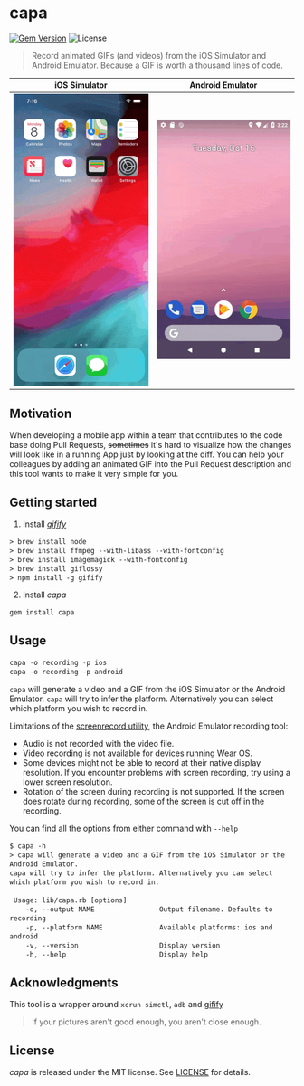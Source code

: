 # capa

[![Gem Version](https://badge.fury.io/rb/capa.svg)](https://badge.fury.io/rb/capa)
![License](https://img.shields.io/badge/License-MIT-yellow.svg)
> Record animated GIFs (and videos) from the iOS Simulator and Android Emulator. Because a GIF is worth a thousand lines of code.

|   iOS Simulator  |   Android Emulator   |
|:----------------:|:--------------------:|
| ![](ios.mp4.gif) | ![](android.mp4.gif) |

## Motivation
When developing a mobile app within a team that contributes to the code base doing Pull Requests, ~~sometimes~~ it's hard to visualize how the changes will look like in a running App just by looking at the diff. You can help your colleagues by adding an animated GIF into the Pull Request description and this tool wants to make it very simple for you.

## Getting started
1. Install _[gifify](https://github.com/vvo/gifify)_
```shell
> brew install node
> brew install ffmpeg --with-libass --with-fontconfig
> brew install imagemagick --with-fontconfig
> brew install giflossy
> npm install -g gifify
```

2. Install _capa_
```s
gem install capa
```

## Usage

```s
capa -o recording -p ios
capa -o recording -p android
```

`capa` will generate a video and a GIF from the iOS Simulator or the Android Emulator. `capa` will try to infer the platform. Alternatively you can select which platform you wish to record in.


Limitations of the [screenrecord utility](https://developer.android.com/studio/command-line/adb#screenrecord), the Android Emulator recording tool:

* Audio is not recorded with the video file.
* Video recording is not available for devices running Wear OS.
* Some devices might not be able to record at their native display resolution. If you encounter problems with screen recording, try using a lower screen resolution.
* Rotation of the screen during recording is not supported. If the screen does rotate during recording, some of the screen is cut off in the recording.


You can find all the options from either command with `--help`

```shell
$ capa -h
> capa will generate a video and a GIF from the iOS Simulator or the Android Emulator. 
capa will try to infer the platform. Alternatively you can select which platform you wish to record in.

 Usage: lib/capa.rb [options]
    -o, --output NAME                Output filename. Defaults to recording
    -p, --platform NAME              Available platforms: ios and android
    -v, --version                    Display version
    -h, --help                       Display help
```

## Acknowledgments
This tool is a wrapper around `xcrun simctl`, `adb` and [gifify](https://github.com/vvo/gifify)
> If your pictures aren't good enough, you aren't close enough.

## License
_capa_ is released under the MIT license. See [LICENSE](LICENSE) for details.
